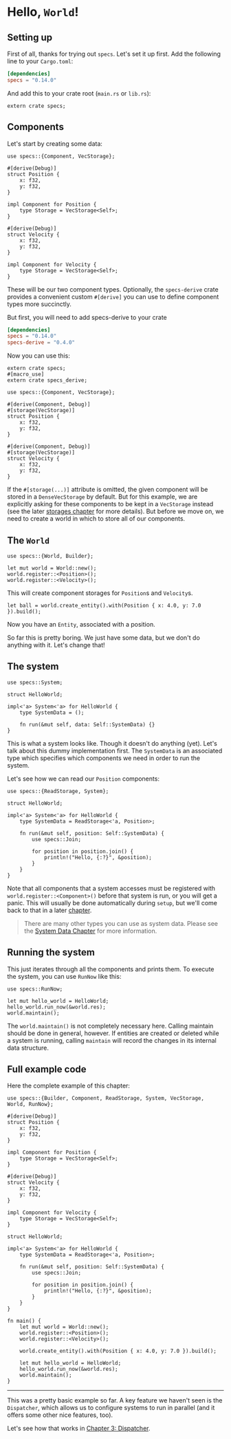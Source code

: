 # Hello, `World`!

## Setting up

First of all, thanks for trying out `specs`. Let's
set it up first. Add the following line to your `Cargo.toml`:

```toml
[dependencies]
specs = "0.14.0"
```

And add this to your crate root (`main.rs` or `lib.rs`):

```rust,ignore
extern crate specs;
```

## Components

Let's start by creating some data:

```rust,ignore
use specs::{Component, VecStorage};

#[derive(Debug)]
struct Position {
    x: f32,
    y: f32,
}

impl Component for Position {
    type Storage = VecStorage<Self>;
}

#[derive(Debug)]
struct Velocity {
    x: f32,
    y: f32,
}

impl Component for Velocity {
    type Storage = VecStorage<Self>;
}
```

These will be our two component types. Optionally, the `specs-derive` crate
provides a convenient custom `#[derive]` you can use to define component types
more succinctly. 

But first, you will need to add specs-derive to your crate

```toml
[dependencies]
specs = "0.14.0"
specs-derive = "0.4.0"
```

Now you can use this:

```rust,ignore
extern crate specs;
#[macro_use]
extern crate specs_derive;

use specs::{Component, VecStorage};

#[derive(Component, Debug)]
#[storage(VecStorage)]
struct Position {
    x: f32,
    y: f32,
}

#[derive(Component, Debug)]
#[storage(VecStorage)]
struct Velocity {
    x: f32,
    y: f32,
}
```

If the `#[storage(...)]` attribute is omitted, the given component will be
stored in a `DenseVecStorage` by default. But for this example, we are
explicitly asking for these components to be kept in a `VecStorage` instead (see
the later [storages chapter][sc] for more details). But before we move on, we
need to create a world in which to store all of our components.

[sc]: ./05_storages.html

## The `World`

```rust,ignore
use specs::{World, Builder};

let mut world = World::new();
world.register::<Position>();
world.register::<Velocity>();
```

This will create component storages for `Position`s and `Velocity`s.

```rust,ignore
let ball = world.create_entity().with(Position { x: 4.0, y: 7.0 }).build();
```

Now you have an `Entity`, associated with a position.

So far this is pretty boring. We just have some data,
but we don't do anything with it. Let's change that!

## The system

```rust,ignore
use specs::System;

struct HelloWorld;

impl<'a> System<'a> for HelloWorld {
    type SystemData = ();

    fn run(&mut self, data: Self::SystemData) {}
}
```

This is what a system looks like. Though it doesn't do anything (yet).
Let's talk about this dummy implementation first.
The `SystemData` is an associated type
which specifies which components we need in order to run
the system.

Let's see how we can read our `Position` components:

```rust,ignore
use specs::{ReadStorage, System};

struct HelloWorld;

impl<'a> System<'a> for HelloWorld {
    type SystemData = ReadStorage<'a, Position>;

    fn run(&mut self, position: Self::SystemData) {
        use specs::Join;

        for position in position.join() {
            println!("Hello, {:?}", &position);
        }
    }
}
```

Note that all components that a system accesses must be registered with
`world.register::<Component>()` before that system is run, or you will get a
panic. This will usually be done automatically during `setup`, but we'll
come back to that in a later [chapter][se].

> There are many other types you can use as system data. Please see the
> [System Data Chapter][cs] for more information.

[cs]: ./06_system_data.html
[se]: ./07_setup.html

## Running the system

This just iterates through all the components and prints
them. To execute the system, you can use `RunNow` like this:

```rust,ignore
use specs::RunNow;

let mut hello_world = HelloWorld;
hello_world.run_now(&world.res);
world.maintain();
```

The `world.maintain()` is not completely necessary here. Calling maintain should be done in general, however.
If entities are created or deleted while a system is running, calling `maintain`
will record the changes in its internal data structure.

## Full example code

Here the complete example of this chapter:

```rust,ignore
use specs::{Builder, Component, ReadStorage, System, VecStorage, World, RunNow};

#[derive(Debug)]
struct Position {
    x: f32,
    y: f32,
}

impl Component for Position {
    type Storage = VecStorage<Self>;
}

#[derive(Debug)]
struct Velocity {
    x: f32,
    y: f32,
}

impl Component for Velocity {
    type Storage = VecStorage<Self>;
}

struct HelloWorld;

impl<'a> System<'a> for HelloWorld {
    type SystemData = ReadStorage<'a, Position>;

    fn run(&mut self, position: Self::SystemData) {
        use specs::Join;

        for position in position.join() {
            println!("Hello, {:?}", &position);
        }
    }
}

fn main() {
    let mut world = World::new();
    world.register::<Position>();
    world.register::<Velocity>();

    world.create_entity().with(Position { x: 4.0, y: 7.0 }).build();

    let mut hello_world = HelloWorld;
    hello_world.run_now(&world.res);
    world.maintain();
}
```

---

This was a pretty basic example so far. A key feature we haven't seen is the
`Dispatcher`, which allows us to configure systems to run in parallel (and it offers
some other nice features, too).

Let's see how that works in [Chapter 3: Dispatcher][c3].

[c3]: ./03_dispatcher.html
